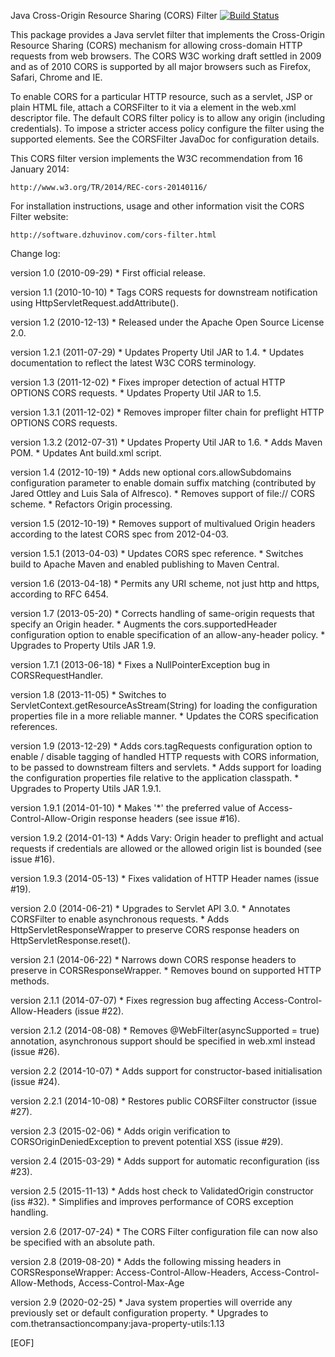 Java Cross-Origin Resource Sharing (CORS) Filter [![Build Status](https://travis-ci.org/JevinMenezes/java-servlet-cors-filter.svg?branch=master)](https://travis-ci.org/JevinMenezes/java-servlet-cors-filter)


This package provides a Java servlet filter that implements the Cross-Origin 
Resource Sharing (CORS) mechanism for allowing cross-domain HTTP requests from 
web browsers. The CORS W3C working draft settled in 2009 and as of 2010 CORS is 
supported by all major browsers such as Firefox, Safari, Chrome and IE.

To enable CORS for a particular HTTP resource, such as a servlet, JSP or plain 
HTML file, attach a CORSFilter to it via a <filter-mapping> element in the 
web.xml descriptor file. The default CORS filter policy is to allow any origin 
(including credentials). To impose a stricter access policy configure the 
filter using the supported <init-param> elements. See the CORSFilter JavaDoc 
for configuration details. 

This CORS filter version implements the W3C recommendation from 16 January
2014:

	http://www.w3.org/TR/2014/REC-cors-20140116/


For installation instructions, usage and other information visit the CORS 
Filter website:

	http://software.dzhuvinov.com/cors-filter.html


Change log:

version 1.0 (2010-09-29)
	* First official release.

version 1.1 (2010-10-10)
	* Tags CORS requests for downstream notification using 
	  HttpServletRequest.addAttribute().

version 1.2 (2010-12-13)
	* Released under the Apache Open Source License 2.0.

version 1.2.1 (2011-07-29)
	* Updates Property Util JAR to 1.4.
	* Updates documentation to reflect the latest W3C CORS terminology.

version 1.3 (2011-12-02)
	* Fixes improper detection of actual HTTP OPTIONS CORS requests.
	* Updates Property Util JAR to 1.5.

version 1.3.1 (2011-12-02)
	* Removes improper filter chain for preflight HTTP OPTIONS CORS 
	  requests.

version 1.3.2 (2012-07-31)
	* Updates Property Util JAR to 1.6.
	* Adds Maven POM.
	* Updates Ant build.xml script.

version 1.4 (2012-10-19)
	* Adds new optional cors.allowSubdomains configuration parameter to
	  enable domain suffix matching (contributed by Jared Ottley and Luis
	  Sala of Alfresco).
	* Removes support of file:// CORS scheme.
	* Refactors Origin processing.

version 1.5 (2012-10-19)
	* Removes support of multivalued Origin headers according to the
	  latest CORS spec from 2012-04-03.

version 1.5.1 (2013-04-03)
	* Updates CORS spec reference.
	* Switches build to Apache Maven and enabled publishing to Maven 
	  Central.

version 1.6 (2013-04-18)
	* Permits any URI scheme, not just http and https, according to RFC 
	  6454.

version 1.7 (2013-05-20)
	* Corrects handling of same-origin requests that specify an Origin 
	  header.
	* Augments the cors.supportedHeader configuration option to enable
	  specification of an allow-any-header policy.
	* Upgrades to Property Utils JAR 1.9.

version 1.7.1 (2013-06-18)
	* Fixes a NullPointerException bug in CORSRequestHandler.

version 1.8 (2013-11-05)
    * Switches to ServletContext.getResourceAsStream(String) for loading the
      configuration properties file in a more reliable manner.
    * Updates the CORS specification references.

version 1.9 (2013-12-29)
    * Adds cors.tagRequests configuration option to enable / disable tagging
      of handled HTTP requests with CORS information, to be passed to
      downstream filters and servlets.
    * Adds support for loading the configuration properties file relative to
      the application classpath.
    * Upgrades to Property Utils JAR 1.9.1.
    
version 1.9.1 (2014-01-10)
    * Makes '*' the preferred value of Access-Control-Allow-Origin response 
      headers (see issue #16).

version 1.9.2 (2014-01-13)
    * Adds Vary: Origin header to preflight and actual requests if credentials
      are allowed or the allowed origin list is bounded (see issue #16).

version 1.9.3 (2014-05-13)
    * Fixes validation of HTTP Header names (issue #19).

version 2.0 (2014-06-21)
    * Upgrades to Servlet API 3.0.
    * Annotates CORSFilter to enable asynchronous requests.
    * Adds HttpServletResponseWrapper to preserve CORS response headers on
      HttpServletResponse.reset().

version 2.1 (2014-06-22)
    * Narrows down CORS response headers to preserve in CORSResponseWrapper.
    * Removes bound on supported HTTP methods.

version 2.1.1 (2014-07-07)
    * Fixes regression bug affecting Access-Control-Allow-Headers (issue #22).

version 2.1.2 (2014-08-08)
    * Removes @WebFilter(asyncSupported = true) annotation, asynchronous
      support should be specified in web.xml instead (issue #26).

version 2.2 (2014-10-07)
    * Adds support for constructor-based initialisation (issue #24).

version 2.2.1 (2014-10-08)
    * Restores public CORSFilter constructor (issue #27).

version 2.3 (2015-02-06)
    * Adds origin verification to CORSOriginDeniedException to prevent
      potential XSS (issue #29).

version 2.4 (2015-03-29)
	* Adds support for automatic reconfiguration (iss #23).

version 2.5 (2015-11-13)
    * Adds host check to ValidatedOrigin constructor (iss #32).
    * Simplifies and improves performance of CORS exception handling.

version 2.6 (2017-07-24)
    * The CORS Filter configuration file can now also be specified with an
      absolute path.

version 2.8 (2019-08-20)
    * Adds the following missing headers in CORSResponseWrapper:
      Access-Control-Allow-Headers, Access-Control-Allow-Methods,
      Access-Control-Max-Age

version 2.9 (2020-02-25)
    * Java system properties will override any previously set or default
      configuration property.
    * Upgrades to com.thetransactioncompany:java-property-utils:1.13

[EOF]
